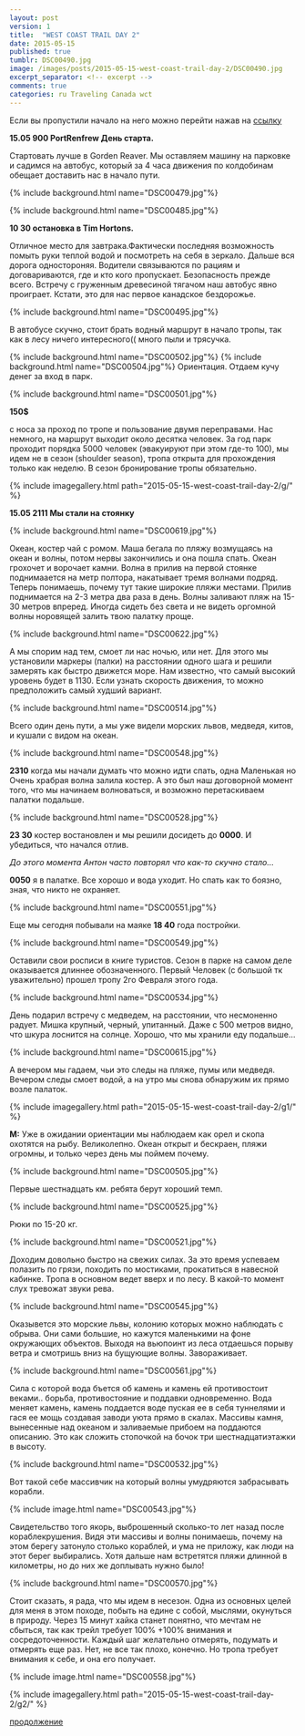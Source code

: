 ```yaml
---
layout: post
version: 1
title:  "WEST COAST TRAIL DAY 2"
date: 2015-05-15
published: true
tumblr: DSC00490.jpg
image: /images/posts/2015-05-15-west-coast-trail-day-2/DSC00490.jpg
excerpt_separator: <!-- excerpt -->
comments: true
categories: ru Traveling Canada wct
---
```


Если вы пропустили начало на него можно перейти нажав на [ссылку](/ru/traveling/canada/wct/2015/05/14/west-coast-trail-day-1.html)

**15.05 900 PortRenfrew День старта.**

Стартовать лучше в Gorden Reaver. Мы оставляем машину на парковке и садимся на автобус, который за 4 часа движения по колдобинам обещает доставить нас в начало пути.

<!-- excerpt -->

{% include background.html name="DSC00479.jpg"%}

{% include background.html name="DSC00485.jpg"%}

**10 30 остановка в Tim Hortons.**

Отличное место для завтрака.Фактически последняя возможность помыть руки теплой водой и посмотреть на себя в зеркало. Дальше вся дорога одностороняя. Водители связываются по рациям и договариваются, где и кто кого пропускает. Безопасность прежде всего. Встречу с груженным древесиной тягачом наш автобус явно проиграет. Кстати, это для нас первое канадское бездорожье.

{% include background.html name="DSC00495.jpg"%}

В автобусе скучно, стоит брать водный маршрут в начало тропы, так как в лесу ничего интересного(( много пыли и трясучка.

{% include background.html name="DSC00502.jpg"%}
{% include background.html name="DSC00504.jpg"%}
Ориентация. Отдаем кучу денег за вход в парк.

{% include background.html name="DSC00501.jpg"%}

**150$**

с носа за проход по тропе и пользование двумя переправами. Нас немного, на маршрут выходит около десятка человек.  За год парк проходит порядка 5000 человек (эвакуируют при этом где-то 100),  мы идем не в сезон (shoulder season), тропа открыта для прохождения только как неделю.  В сезон бронирование тропы обязательно.

{% include imagegallery.html path="2015-05-15-west-coast-trail-day-2/g/" %}


**15.05 2111  Мы стали на стоянку**

{% include background.html name="DSC00619.jpg"%}

Океан, костер чай с ромом. Маша бегала по пляжу возмущаясь на океан и волны, потом нервы закончились и она пошла спать. Океан грохочет и ворочает камни. Волна в прилив на первой стоянке поднимаается на метр полтора, накатывает тремя волнами подряд. Теперь понимаешь, почему тут такие широкие пляжи местами. Прилив поднимается на 2-3 метра два раза в день. Волны заливают пляж на 15-30 метров впреред. Иногда сидеть без света и не видеть оргомной волны норовящей залить твою палатку проще.

{% include background.html name="DSC00622.jpg"%}

A мы спорим над тем, смоет ли нас ночью, или нет.
Для этого мы установили маркеры (палки) на расстоянии одного шага и решили замерять как быстро движется море.
Нам известно, что самый высокий уровень будет в 1130. Если узнать скорость движения, то можно предположить самый худший вариант.

{% include background.html name="DSC00514.jpg"%}

Всего один день пути, а мы уже видели морских львов, медведя, китов, и кушали с видом на океан.

{% include background.html name="DSC00548.jpg"%}

**2310** когда мы начали думать что можно идти спать, одна Маленькая но Очень храбрая волна залила костер. А это был наш договорной момент того, что мы начинаем волноваться, и возможно перетаскиваем палатки подальше.

{% include background.html name="DSC00528.jpg"%}

**23 30** костер востановлен и мы решили досидеть до **0000**. И убедиться, что начался отлив.

_До этого момента Антон часто повторял что как-то скучно стало…_

**0050** я в палатке. Все хорошо и вода уходит. Но спать как то боязно, зная, что никто не охраняет.

{% include background.html name="DSC00551.jpg"%}

Еще мы сегодня побывали на маяке **18 40** года постройки.

{% include background.html name="DSC00549.jpg"%}

Оставили свои росписи в книге туристов. Сезон в парке на самом деле оказывается длиннее обозначенного. Первый Человек (с большой тк уважительно) прошел тропу 2го Февраля этого года.

{% include background.html name="DSC00534.jpg"%}

День подарил встречу с медведем, на расстоянии, что несмоненно радует. Мишка крупный, черный, упитанный. Даже с 500 метров видно, что шкура лоснится на солнце. Хорошо, что мы хранили еду подальше…

{% include background.html name="DSC00615.jpg"%}

А вечером мы гадаем, чьи это следы на пляже, пумы или медведя. Вечером следы смоет водой, а на утро мы снова обнаружим их прямо возле палаток.

{% include imagegallery.html path="2015-05-15-west-coast-trail-day-2/g1/" %}

**М:** Уже в ожидании ориентации мы наблюдаем как орел и скопа охотятся на рыбу. Великолепно. Океан открыт и бескраен, пляжи огромны, и только через день мы поймем почему.

{% include background.html name="DSC00505.jpg"%}

Первые шестнадцать км. ребята берут хороший темп.

{% include background.html name="DSC00525.jpg"%}

Рюки по 15-20 кг.

{% include background.html name="DSC00521.jpg"%}

Доходим довольно быстро на свежих силах. За это время успеваем полазить по грязи, походить по мостиками, прокатиться в навесной кабинке. Тропа в основном ведет вверх и по лесу. В какой-то момент слух тревожат звуки рева.

{% include background.html name="DSC00545.jpg"%}

Оказывется это морские львы, колонию которых можно наблюдать с обрыва. Они сами большие, но кажутся маленькими на фоне окружающих объектов. Выходя на вьюпоинт из леса отдаешься порыву ветра и смотришь вниз на бущующие волны. Завораживает.

{% include background.html name="DSC00561.jpg"%}

Сила с которой вода бъется об камень и камень ей противостоит веками.. борьба, противостояние и поддавки одновременно. Вода меняет камень, камень поддается воде пуская ее в себя туннелями и гася ее мощь создавая заводи уюта прямо в скалах. Массивы камня, вынесенные над океаном и заливаемые прибоем на поддаются описанию. Это как сложить стопочкой на бочок три шестнадцатиэтажки в высоту.

{% include background.html name="DSC00532.jpg"%}

Вот такой себе массивчик на который волны умудряются забрасывать корабли.

{% include image.html name="DSC00543.jpg"%}

Свидетельство того якорь, выброшенный сколько-то лет назад после кораблекрушения. Видя эти массивы и волны понимаешь, почему на этом берегу затонуло столько кораблей, и ума не приложу, как люди на этот берег выбирались. Хотя дальше нам встретятся пляжи длинной в километры, но до них же доплывать нужно было!

{% include background.html name="DSC00570.jpg"%}

Cтоит сказать, я рада, что мы идем в несезон. Одна из основных целей для меня в этом походе, побыть на едине с собой, мыслями, окунуться в природу. Через 15 минут хайка станет понятно, что мечтам не сбыться, так как трейл требует 100% +100% внимания и сосредоточенности. Каждый шаг желательно отмерять, подумать и отмерять еще раз. Нет, не все так плохо, конечно. Но тропа требует внимания к себе, и она его получает.

{% include image.html name="DSC00558.jpg"%}

{% include imagegallery.html path="2015-05-15-west-coast-trail-day-2/g2/" %}

[продолжение](/ru/traveling/canada/wct/2015/05/16/west-coast-trail-day-3.html)
